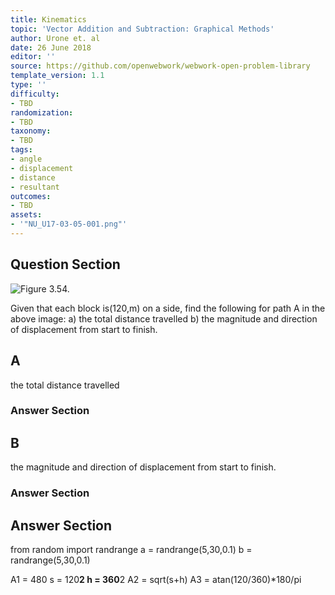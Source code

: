 ```yaml
---
title: Kinematics
topic: 'Vector Addition and Subtraction: Graphical Methods'
author: Urone et. al
date: 26 June 2018
editor: ''
source: https://github.com/openwebwork/webwork-open-problem-library
template_version: 1.1
type: ''
difficulty:
- TBD
randomization:
- TBD
taxonomy:
- TBD
tags:
- angle
- displacement
- distance
- resultant
outcomes:
- TBD
assets:
- '"NU_U17-03-05-001.png"'
---
```


## Question Section 

![Figure 3.54.]("NU_U17-03-05-001.png")

Given that each block is(120,m) on a side, find the following for path A in the above image:
a) the total distance travelled
b) the magnitude and direction of displacement from start to finish.

## A
the total distance travelled
### Answer Section
## B
the magnitude and direction of displacement from start to finish.
### Answer Section


## Answer Section

from random import randrange
a = randrange(5,30,0.1)
b = randrange(5,30,0.1)

A1 = 480
s = 120**2
h = 360**2
A2 = sqrt(s+h)
A3 = atan(120/360)*180/pi